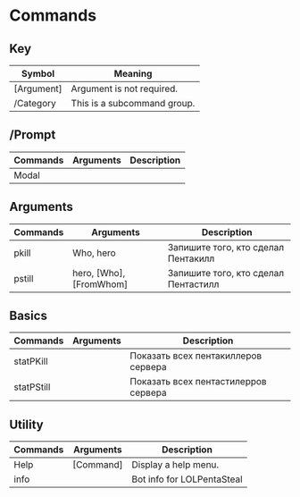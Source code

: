 # Commands

## Key 
| Symbol      | Meaning                        |
|-------------|--------------------------------|
| [Argument]  | Argument is not required.      |
| /Category   | This is a subcommand group.    |

## /Prompt
| Commands | Arguments | Description |
|----------|-----------|-------------|
| Modal    |           |             |

## Arguments
| Commands | Arguments               | Description                          |
|----------|-------------------------|--------------------------------------|
| pkill    | Who, hero               | Запишите того, кто сделал Пентакилл  |
| pstill   | hero, [Who], [FromWhom] | Запишите того, кто сделал Пентастилл |

## Basics
| Commands   | Arguments | Description                          |
|------------|-----------|--------------------------------------|
| statPKill  |           | Показать всех пентакиллеров сервера  |
| statPStill |           | Показать всех пентастилерров сервера |

## Utility
| Commands | Arguments | Description                |
|----------|-----------|----------------------------|
| Help     | [Command] | Display a help menu.       |
| info     |           | Bot info for LOLPentaSteal |

